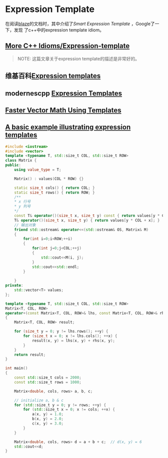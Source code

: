 # Expression Template

在阅读[blaze](https://bitbucket.org/blaze-lib/blaze/src/master/)的文档时，其中介绍了*Smart Expression Template* ，Google了一下，发现 了c++中的expression template idiom。

## [More C++ Idioms/Expression-template](https://en.wikibooks.org/wiki/More_C%2B%2B_Idioms/Expression-template)

> NOTE: 这篇文章关于expression template的描述是非常好的。



## 维基百科[Expression templates](https://en.wikipedia.org/wiki/Expression_templates)





## modernescpp [Expression Templates](https://www.modernescpp.com/index.php/expression-templates)



## [Faster Vector Math Using Templates](https://www.flipcode.com/archives/Faster_Vector_Math_Using_Templates.shtml)



## [A basic example illustrating expression templates](https://riptutorial.com/cplusplus/example/19992/a-basic-example-illustrating-expression-templates)



```c++
#include <iostream>
#include <vector>
template <typename T, std::size_t COL, std::size_t ROW>
class Matrix {
public:
    using value_type = T;

    Matrix() : values(COL * ROW) {}

    static size_t cols() { return COL; }
    static size_t rows() { return ROW; }
	/**
	* x 行号
	* y 列号
	*/
    const T& operator()(size_t x, size_t y) const { return values[y * COL + x]; }
    T& operator()(size_t x, size_t y) { return values[y * COL + x]; }
    // 输出对象
	friend std::ostream& operator<<(std::ostream& OS, Matrix& M)
    {
        for(int i=0;i<ROW;++i)
        {
            for(int j=0;j<COL;++j)
            {
             	std::cout<<M(i, j);
            }
            std::cout<<std::endl;
        }
            
    }
private:
    std::vector<T> values;
};

template <typename T, std::size_t COL, std::size_t ROW>
Matrix<T, COL, ROW>
operator+(const Matrix<T, COL, ROW>& lhs, const Matrix<T, COL, ROW>& rhs)
{
    Matrix<T, COL, ROW> result;

    for (size_t y = 0; y != lhs.rows(); ++y) {
        for (size_t x = 0; x != lhs.cols(); ++x) {
            result(x, y) = lhs(x, y) + rhs(x, y);
        }
    }
    return result;
}

int main()
{
    const std::size_t cols = 2000;
    const std::size_t rows = 1000;

    Matrix<double, cols, rows> a, b, c;

    // initialize a, b & c
    for (std::size_t y = 0; y != rows; ++y) {
        for (std::size_t x = 0; x != cols; ++x) {
            a(x, y) = 1.0;
            b(x, y) = 2.0;
            c(x, y) = 3.0;
        }
    }  

    Matrix<double, cols, rows> d = a + b + c;  // d(x, y) = 6 
    std::cout<<d;
}

```

